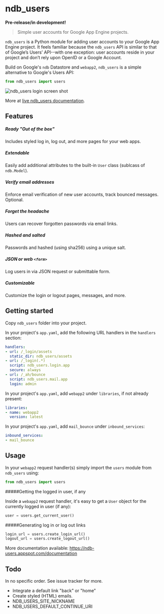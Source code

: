 ndb_users
=========

__Pre-release/in development!__

> Simple user accounts for Google App Engine projects.

`ndb_users` is a Python module for adding user accounts to your Google App Engine project. It feels familiar because the `ndb_users` API is similar to that of Google’s Users’ API--with one exception: user accounts reside in your project and don’t rely upon OpenID or a Google Account.

Build on Google's `ndb` Datastore and `webapp2`, `ndb_users` is a simple alternative to Google's Users API:

```python
from ndb_users import users
```

![ndb_users login screen shot](http://storage.googleapis.com/ndb-users.appspot.com/ndb_users-login.png)

More at [live ndb_users documentation](https://ndb-users.appspot.com/documentation).

## Features

##### Ready "Out of the box"
Includes styled log in, log out, and more pages for your web apps.

##### Extendable
Easily add additional attributes to the built-in `User` class (sublcass of `ndb.Model`).

##### Verify email addresses
Enforce email verification of new user accounts, track bounced messages. Optional.

##### Forget the headache
Users can recover forgotten passwords via email links.

##### Hashed and salted
Passwords and hashed (using sha256) using a unique salt.

##### JSON or web `<form>`
Log users in via JSON request or submittable form.

##### Customizable
Customize the login or logout pages, messages, and more.

## Getting started

Copy `ndb_users` folder into your project.

In your project's `app.yaml`, add the following URL handlers in the `handlers` section:

```yaml
handlers:
- url: /_login/assets
  static_dir: ndb_users/assets
- url: /_login(.*)
  script: ndb_users.login.app
  secure: always
- url: /_ah/bounce
  script: ndb_users.mail.app
  login: admin
```

In your project's `app.yaml`, add `webapp2` under `libraries`, if not already present:

```yaml
libraries:
- name: webapp2
  version: latest
```

In your project's `app.yaml`, add `mail_bounce` under `inbound_services`:

```yaml
inbound_services:
- mail_bounce
```

## Usage

In your `webapp2` request handler(s) simply import the `users` module from `ndb_users` using:

```python
from ndb_users import users
```

#####Getting the logged in user, if any

Inside a `webapp2` request handler, it's easy to get a `User` object for the currently logged in user (if any):

```python
user = users.get_current_user()
```

#####Generating log in or log out links

```python
login_url = users.create_login_url()
logout_url = users.create_logout_url()
```

More documentation available: https://ndb-users.appspot.com/documentation

## Todo

In no specific order. See issue tracker for more.
 - Integrate a default link "back" or "home"
 - Create styled (HTML) emails.
 - NDB_USERS_SITE_NICKNAME
 - NDB_USERS_DEFAULT_CONTINUE_URI
